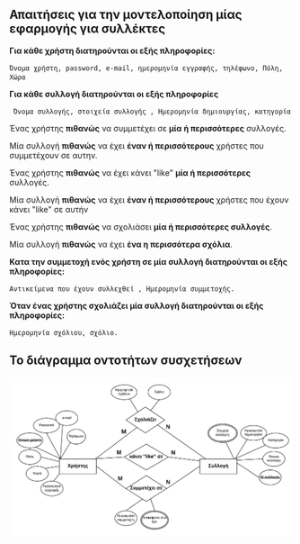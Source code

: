 ## Απαιτήσεις για την μοντελοποίηση μίας εφαρμογής για συλλέκτες

**Για κάθε χρήστη διατηρούνται οι εξής πληροφορίες:**

	Όνομα χρήστη, password, e-mail, ημερομηνία εγγραφής, τηλέφωνο, Πόλη, Χώρα

**Για κάθε συλλογή διατηρούνται οι εξής πληροφορίες**

     Όνομα συλλογής, στοιχεία συλλογής , Ημερομηνία δημιουργίας, κατηγορία

Ένας χρήστης **πιθανώς** να συμμετέχει σε **μία ή περισσότερες** συλλογές. 

Μία συλλογή **πιθανώς** να έχει **έναν ή περισσότερους** χρήστες που συμμετέχουν σε αυτην. 

Ένας χρήστης **πιθανώς** να έχει κάνει "like" **μία ή περισσότερες** συλλογές.

Μία συλλογή **πιθανώς** να έχει **έναν ή περισσότερους** χρήστες που έχουν κάνει "like" σε αυτήν

Ένας χρήστης **πιθανώς** να σχολιάσει **μία ή περισσότερες συλλογές**.

Μία συλλογή **πιθανώς** να έχει **ένα η περισσότερα σχόλια**.





**Κατα την συμμετοχή ενός χρήστη σε μία συλλογή διατηρούνται οι εξής πληροφορίες:**

	Αντικείμενα που έχουν συλλεχθεί , Ημερομηνία συμμετοχής.

**Όταν ένας χρήστης σχολιάζει μία συλλογή διατηρούνται οι εξής πληροφορίες:**

	Ημερομηνία σχόλιου, σχόλιο.



## Το διάγραμμα οντοτήτων συσχετήσεων



![ERD](https://github.com/aMimikyu/Collector-app/blob/master/images/ΔΟΣ.png?raw=true)
